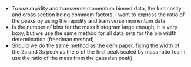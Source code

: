 - To use rapidity and transverse momentum binned data, the luminosity and cross section being commom factors, i want to express the ratio of the peaks by using the rapidity and transverse momentum data
- Is the number of bins for the mass histogram large enough, it is very boxy, but we use the same method for all data sets for the bin width determination (freedman method)
- Should we do the same method as the cern paper, fixing the width of the 2s and 3s peak as the $\sigma$ of the first peak scaled by mass ratio (can i use the ratio of the mass from the gaussian peak)
